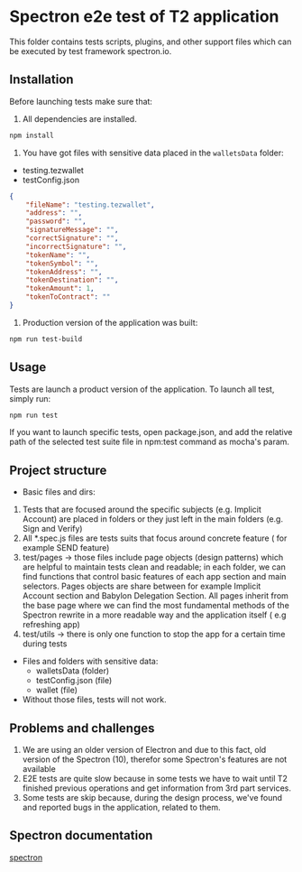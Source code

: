 # Spectron e2e test of T2 application

This folder contains tests scripts, plugins, and other support files which can be executed
by test framework spectron.io.

## Installation

Before launching tests make sure that:

1. All dependencies are installed.

```bash
npm install
```

1. You have got files with sensitive data placed in the `walletsData` folder:

-   testing.tezwallet
-   testConfig.json

```json
{
    "fileName": "testing.tezwallet",
    "address": "",
    "password": "",
    "signatureMessage": "",
    "correctSignature": "",
    "incorrectSignature": "",
    "tokenName": "",
    "tokenSymbol": "",
    "tokenAddress": "",
    "tokenDestination": "",
    "tokenAmount": 1,
    "tokenToContract": ""
}
```

1. Production version of the application was built:

```bash
npm run test-build
```

## Usage

Tests are launch a product version of the application.
To launch all test, simply run:

```bash
npm run test
```

If you want to launch specific tests, open package.json, and add the relative path of the selected test suite file in npm:test command as mocha's param.

## Project structure

-   Basic files and dirs:

1. Tests that are focused around the specific subjects (e.g. Implicit Account) are placed in folders or
   they just left in the main folders (e.g. Sign and Verify)
1. All \*.spec.js files are tests suits that focus around concrete feature ( for example SEND feature)
1. test/pages -> those files include page objects (design patterns) which are helpful to maintain tests
   clean and readable; in each folder, we can find functions that control basic features of each app section and main selectors. Pages objects are share between for example Implicit Account section and Babylon Delegation Section. All pages inherit from the base page where we can find the most fundamental methods of the Spectron rewrite in a more readable way and the application itself ( e.g refreshing app)
1. test/utils -> there is only one function to stop the app for a certain time during tests

-   Files and folders with sensitive data:
    -   walletsData (folder)
    -   testConfig.json (file)
    -   wallet (file)
-   Without those files, tests will not work.

## Problems and challenges

1. We are using an older version of Electron and due to this fact, old version of the Spectron (10), therefor some
   Spectron's features are not available
1. E2E tests are quite slow because in some tests we have to wait until T2 finished previous operations and get information from 3rd part services.
1. Some tests are skip because, during the design process, we've found and reported bugs in the application, related to them.

## Spectron documentation

[spectron](https://www.electronjs.org/spectron)
